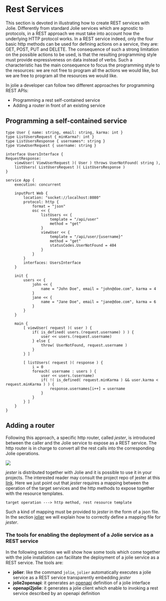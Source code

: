 # Rest Services

This section is devoted in illustrating how to create REST services with Jolie. Differently from standard Jolie services which are agnostic to protocols, in a REST approach we must take into account how the underlying HTTP protocol works. In a REST service indeed, only the four basic http methods can be used for defining actions on a service, they are: GET, POST, PUT and DELETE. The consequence of such a strong limitation on the possible actions to be used, is that the resulting programming style must provide expressiveness on data instead of verbs. Such a characteristic has the main consequence to focus the programming style to the resources: we are not free to program all the actions we would like, but we are free to program all the resources we would like.

In jolie a developer can follow two different approaches for programming REST APIs:

- Programming a rest self-contained service
- Adding a router in front of an existing service

## Programming a self-contained service
```jolie
type User { name: string, email: string, karma: int }
type ListUsersRequest { minKarma?: int }
type ListUsersResponse { usernames*: string }
type ViewUserRequest { username: string }

interface UsersInterface {
RequestResponse:
	viewUser( ViewUserRequest )( User ) throws UserNotFound( string ),
	listUsers( ListUsersRequest )( ListUsersResponse )
}

service App {
	execution: concurrent

	inputPort Web {
		location: "socket://localhost:8080"
		protocol: http {
			format = "json"
			osc << {
				listUsers << {
					template = "/api/user"
					method = "get"
				}
				viewUser << {
					template = "/api/user/{username}"
					method = "get"
					statusCodes.UserNotFound = 404
				}
			}
		}
		interfaces: UsersInterface
	}

	init {
		users << {
			john << {
				name = "John Doe", email = "john@doe.com", karma = 4
			}
			jane << {
				name = "Jane Doe", email = "jane@doe.com", karma = 6
			}
		}
	}
    
	main {
		[ viewUser( request )( user ) {
			if( is_defined( users.(request.username) ) ) {
				user << users.(request.username)
			} else {
				throw( UserNotFound, request.username )
			}
		} ]

		[ listUsers( request )( response ) {
			i = 0
			foreach( username : users ) {
				user << users.(username)
				if( !( is_defined( request.minKarma ) && user.karma < request.minKarma ) ) {
					response.usernames[i++] = username
				}
			}
		} ]
	}
}
```

## Adding a router

Following this approach, a specific http router, called _jester_, is introduced between the caller and the Jolie service to expose as a REST service. The http router is in charge to convert all the rest calls into the corresponding Jolie operations.

![](../../.gitbook/assets/rest.png)

_jester_ is distributed together with Jolie and it is possible to use it in your projects. The interested reader may consult the project repo of jester at this [link](https://github.com/jolie/jester). Here we just point out that _jester_ requires a mapping between the operation of the target services and the http methods to expose together with the resource templates.

```text
target operation ---> http method, rest resource template
```

Such a kind of mapping must be provided to _jester_ in the form of a json file. In the section [jolier](https://github.com/jolie/docs/tree/995bf15f2ee50877e8722867c19c5c8871b48116/rest/jolier.md) we will explain how to correctly define a mapping file for _jester_.

### The tools for enabling the deployment of a Jolie service as a REST service

In the following sections we will show how some tools which come together with the jolie installation can facilitate the deployment of a jolie service as a REST service. The tools are:

* **jolier**: like the command `jolie`, `jolier` automatically executes a jolie service as a REST service transparently embedding _jester_
* **jolie2openapi**: it generates an [openapi](https://swagger.io/docs/specification/about/) definition of a jolie interface
* **openapi2jolie**: it generates a jolie client which enable to invoking a rest service described by an openapi definition 

